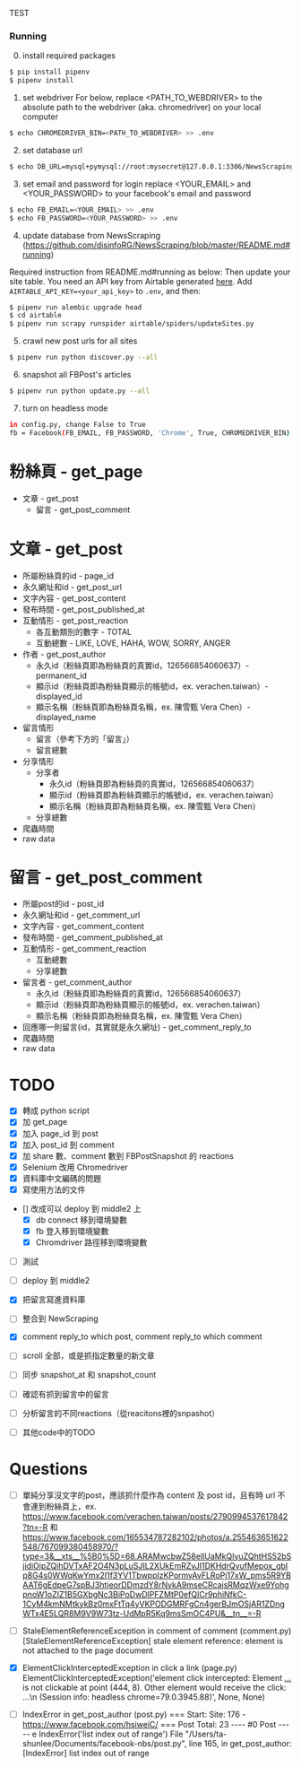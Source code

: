 TEST

### Running
0. install required packages
```sh
$ pip install pipenv
$ pipenv install
```
1. set webdriver
For below, replace <PATH_TO_WEBDRIVER> to the absolute path to the webdriver (aka. chromedriver) on your local computer
```sh
$ echo CHROMEDRIVER_BIN=<PATH_TO_WEBDRIVER> >> .env
```
2. set database url
```sh
$ echo DB_URL=mysql+pymysql://root:mysecret@127.0.0.1:3306/NewsScraping >> .env
```
3. set email and password for login
replace <YOUR_EMAIL> and <YOUR_PASSWORD> to your facebook's email and password
```sh
$ echo FB_EMAIL=<YOUR_EMAIL> >> .env
$ echo FB_PASSWORD=<YOUR_PASSWORD> >> .env
```
4. update database from NewsScraping (https://github.com/disinfoRG/NewsScraping/blob/master/README.md#running)

Required instruction from README.md#running as below:
Then update your site table.  You need an API key from Airtable generated [here](https://airtable.com/account).  Add `AIRTABLE_API_KEY=<your_api_key>` to `.env`, and then:
```sh
$ pipenv run alembic upgrade head
$ cd airtable
$ pipenv run scrapy runspider airtable/spiders/updateSites.py
```
5. crawl new post urls for all sites
```sh
$ pipenv run python discover.py --all
```
6. snapshot all FBPost's articles
```sh
$ pipenv run python update.py --all
```
7. turn on headless mode
```sh
in config.py, change False to True
fb = Facebook(FB_EMAIL, FB_PASSWORD, 'Chrome', True, CHROMEDRIVER_BIN)
```

# 粉絲頁 - get_page
- 文章 - get_post
    - 留言 - get_post_comment

# 文章 - get_post
- 所屬粉絲頁的id - page_id
- 永久網址和id - get_post_url
- 文字內容 - get_post_content
- 發布時間 - get_post_published_at
- 互動情形 - get_post_reaction
    - 各互動類別的數字 - TOTAL
    - 互動總數 - LIKE, LOVE, HAHA, WOW, SORRY, ANGER
- 作者 - get_post_author
    - 永久id（粉絲頁即為粉絲頁的真實id，126566854060637）- permanent_id
    - 顯示id（粉絲頁即為粉絲頁顯示的帳號id，ex. verachen.taiwan）- displayed_id
    - 顯示名稱（粉絲頁即為粉絲頁名稱，ex. 陳雪甄 Vera Chen）- displayed_name
- 留言情形
    - 留言（參考下方的「留言」）
    - 留言總數
- 分享情形
    - 分享者
        - 永久id（粉絲頁即為粉絲頁的真實id，126566854060637）
        - 顯示id（粉絲頁即為粉絲頁顯示的帳號id，ex. verachen.taiwan）
        - 顯示名稱（粉絲頁即為粉絲頁名稱，ex. 陳雪甄 Vera Chen）
    - 分享總數
- 爬蟲時間
- raw data

# 留言 - get_post_comment
- 所屬post的id - post_id
- 永久網址和id - get_comment_url
- 文字內容 - get_comment_content
- 發布時間 - get_comment_published_at
- 互動情形 - get_comment_reaction
    - 互動總數
    - 分享總數
- 留言者 - get_comment_author
    - 永久id（粉絲頁即為粉絲頁的真實id，126566854060637）
    - 顯示id（粉絲頁即為粉絲頁顯示的帳號id，ex. verachen.taiwan）
    - 顯示名稱（粉絲頁即為粉絲頁名稱，ex. 陳雪甄 Vera Chen）
- 回應哪一則留言(id，其實就是永久網址) - get_comment_reply_to
- 爬蟲時間
- raw data

# TODO
- [x] 轉成 python script
- [x] 加 get_page
- [x] 加入 page_id 到 post
- [x] 加入 post_id 到 comment
- [x] 加 share 數、comment 數到 FBPostSnapshot 的 reactions
- [x] Selenium 改用 Chromedriver
- [x] 資料庫中文編碼的問題
- [x] 寫使用方法的文件
- [] 改成可以 deploy 到 middle2 上
  - [x] db connect 移到環境變數
  - [x] fb 登入移到環境變數
  - [x] Chromdriver 路徑移到環境變數
- [ ] 測試
- [ ] deploy 到 middle2
- [x] 把留言寫進資料庫
- [ ] 整合到 NewScraping
- [x] comment reply_to which post, comment reply_to which comment
- [ ] scroll 全部，或是抓指定數量的新文章
- [ ] 同步 snapshot_at 和 snapshot_count
- [ ] 確認有抓到留言中的留言
- [ ] 分析留言的不同reactions（從reacitons裡的snpashot）
- [ ] 其他code中的TODO


# Questions

- [ ] 單純分享沒文字的post，應該抓什麼作為 content 及 post id，且有時 url 不會連到粉絲頁上，ex. https://www.facebook.com/verachen.taiwan/posts/2790994537617842?tn=-R 和 https://www.facebook.com/165534787282102/photos/a.255463651622548/767099380458970/?type=3&__xts__%5B0%5D=68.ARAMwcbwZ58elIUaMkQIyuZQhtHS52bSjidiOipZQihDVTxAF2O4N3pLuSJIL2XUkEmRZvJI1DKHdrQyufMepox_gblp8G4s0WWqKwYmx2I1f3YV1TbwpplzKPormyAvFLRoPj17xW_pms5R9YBAAT6gEdpeG7spBJ3htjeorDDmzdY8rNykA9mseCRcajsRMqzWxe9YohgpnoW1oZIZ1B5GXbgNc3BiPoDwDlPFZMtP0efQICr9phiNfkC-1CyM4kmNMtkykBz0mxFtTq4yVKPODGMRFgCn4gerBJmOSjAR1ZDngWTx4E5LQR8M9V9W73tz-UdMpR5Kq9msSmOC4PU&__tn__=-R

- [ ] StaleElementReferenceException in comment of comment (comment.py)
[StaleElementReferenceException] stale element reference: element is not attached to the page document

- [x] ElementClickInterceptedException in click a link (page.py)
ElementClickInterceptedException('element click intercepted: Element <a class="see_more_link" onclick="var func = function(e) { e.preventDefault(); }; var parent = Parent.byClass(this, &quot;text_exposed_root&quot;); if (parent &amp;&amp; parent.getAttribute(&quot;id&quot;) == &quot;id_5e09ac54f28066b69338123&quot;) { CSS.addClass(parent, &quot;text_exposed&quot;); Arbiter.inform(&quot;reflow&quot;); }; func(event); " data-ft="{&quot;tn&quot;:&quot;e&quot;}" href="#" role="button">...</a> is not clickable at point (444, 8). Other element would receive the click: <span class="_1vp5">...</span>\n  (Session info: headless chrome=79.0.3945.88)', None, None)

- [ ] IndexError in get_post_author (post.py)
=== Start: Site: 176 - https://www.facebook.com/hsiweiC/ ===
Post Total: 23
---- #0 Post -----
e
IndexError('list index out of range')
File "/Users/ta-shunlee/Documents/facebook-nbs/post.py", line 165, in get_post_author: [IndexError] list index out of range